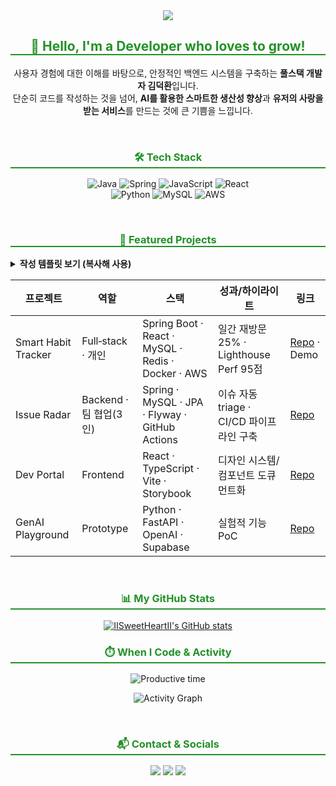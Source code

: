 <div align="center">
  <a href="https://github.com/IISweetHeartII">
    <img src="https://capsule-render.vercel.app/api?type=waving&color=auto&height=250&section=header&text=IISweetHeartII&fontSize=90" />
  </a>
</div>

<div align="center"> 
  <h2 style="border-bottom: 2px solid #239128; color: #239128;">👋 Hello, I'm a Developer who loves to grow!</h2>
  <p>사용자 경험에 대한 이해를 바탕으로, 안정적인 백엔드 시스템을 구축하는 <b>풀스택 개발자 김덕환</b>입니다.<br>
  단순히 코드를 작성하는 것을 넘어, <b>AI를 활용한 스마트한 생산성 향상</b>과 <b>유저의 사랑을 받는 서비스</b>를 만드는 것에 큰 기쁨을 느낍니다.</p>
</div>

<br>

<div align="center">
    <h3 style="border-bottom: 2px solid #239128; color: #239128;">🛠️ Tech Stack</h3>
    <p>
      <img src="https://img.shields.io/badge/Java-007396?style=for-the-badge&logo=java&logoColor=white" alt="Java"/>
      <img src="https://img.shields.io/badge/Spring-6DB33F?style=for-the-badge&logo=spring&logoColor=white" alt="Spring"/>
      <img src="https://img.shields.io/badge/JavaScript-F7DF1E?style=for-the-badge&logo=javascript&logoColor=black" alt="JavaScript"/>
      <img src="https://img.shields.io/badge/React-61DAFB?style=for-the-badge&logo=react&logoColor=black" alt="React"/>
      <br>
      <img src="https://img.shields.io/badge/Python-3776AB?style=for-the-badge&logo=python&logoColor=white" alt="Python"/>
      <img src="https://img.shields.io/badge/MySQL-4479A1?style=for-the-badge&logo=mysql&logoColor=white" alt="MySQL"/>
      <img src="https://img.shields.io/badge/Amazon_AWS-232F3E?style=for-the-badge&logo=amazonaws&logoColor=white" alt="AWS"/>
    </p>
</div>

<br>

<h3 align="center" style="border-bottom: 2px solid #239128; color: #239128;">🚀 Featured Projects</h3>

<details>
  <summary><b>작성 템플릿 보기 (복사해 사용)</b></summary>

```md
- 프로젝트명: Awesome Service
  - 역할: Backend Lead (아키텍처 설계/배포 자동화/핵심 도메인)
  - 핵심기술: Spring Boot, JPA, MySQL, Redis, AWS(ECS/Fargate), GitHub Actions
  - 성과: 평균 응답 280ms → 110ms, 비용 32% 절감, 월간 활성 3,000명
  - 링크: Demo | Repository
```

</details>

| 프로젝트            | 역할                   | 스택                                               | 성과/하이라이트                          | 링크                                                                 |
| ------------------- | ---------------------- | -------------------------------------------------- | ---------------------------------------- | -------------------------------------------------------------------- |
| Smart Habit Tracker | Full‑stack · 개인      | Spring Boot · React · MySQL · Redis · Docker · AWS | 일간 재방문 25% · Lighthouse Perf 95점   | [Repo](https://github.com/IISweetHeartII/smart-habit-tracker) · Demo |
| Issue Radar         | Backend · 팀 협업(3인) | Spring · MySQL · JPA · Flyway · GitHub Actions     | 이슈 자동 triage · CI/CD 파이프라인 구축 | [Repo](https://github.com/IISweetHeartII/issue-radar)                |
| Dev Portal          | Frontend               | React · TypeScript · Vite · Storybook              | 디자인 시스템/컴포넌트 도큐먼트화        | [Repo](https://github.com/IISweetHeartII/dev-portal)                 |
| GenAI Playground    | Prototype              | Python · FastAPI · OpenAI · Supabase               | 실험적 기능 PoC                          | [Repo](https://github.com/IISweetHeartII/genai-playground)           |

<br>

<div align="center">
  <h3 style="border-bottom: 2px solid #239128; color: #239128;">📊 My GitHub Stats</h3>
  <p align="center">
    <a href="https://github.com/anuraghazra/github-readme-stats">
      <img src="https://github-readme-stats.vercel.app/api?username=IISweetHeartII&show_icons=true&theme=tokyonight&hide_border=true&border_radius=10&include_all_commits=true&count_private=true&cache_seconds=7200" alt="IISweetHeartII's GitHub stats" />
    </a>
  </p>
</div>

<div align="center">
  <h3 style="border-bottom: 2px solid #239128; color: #239128;">⏱️ When I Code & Activity</h3>
  <p>
    <img src="https://github-profile-summary-cards.vercel.app/api/cards/productive-time?username=IISweetHeartII&theme=github_dark&utcOffset=9" alt="Productive time"/>
  </p>
  <p>
    <img src="https://github-readme-activity-graph.vercel.app/graph?username=IISweetHeartII&theme=github-compact" alt="Activity Graph"/>
  </p>
</div>

<br>

<div align="center">
    <h3 style="border-bottom: 2px solid #239128; color: #239128;">📬 Contact & Socials</h3>
    <p>
      <a href="mailto:sachi009955@gmail.com"><img src="https://img.shields.io/badge/Gmail-D14836?style=for-the-badge&logo=gmail&logoColor=white"></a>
      <a href="https://your-blog.com"><img src="https://img.shields.io/badge/Tistory-000000?style=for-the-badge&logo=tistory&logoColor=white"></a>
      <a href="https://www.linkedin.com/in/your-profile/"><img src="https://img.shields.io/badge/LinkedIn-0077B5?style=for-the-badge&logo=linkedin&logoColor=white"></a>
    </p>
</div>
